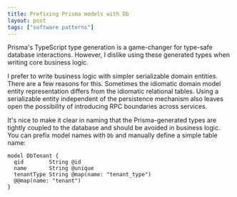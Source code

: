 ```yaml
---
title: Prefixing Prisma models with Db
layout: post
tags: ["software patterns"]
---
```


Prisma's TypeScript type generation is a game-changer for type-safe database interactions. However, I dislike using these generated types when writing core business logic.

I prefer to write business logic with simpler serializable domain entities. There are a few reasons for this. Sometimes the idiomatic domain model entity representation differs from the idiomatic relational tables. Using a serializable entity independent of the persistence mechanism also leaves open the possibility of introducing RPC boundaries across services.

It's nice to make it clear in naming that the Prisma-generated types are tightly coupled to the database and should be avoided in business logic. You can prefix model names with `Db` and manually define a simple table name:

```
model DbTenant {
  qid        String @id
  name       String @unique
  tenantType String @map(name: "tenant_type")
  @@map(name: "tenant")
}
```
